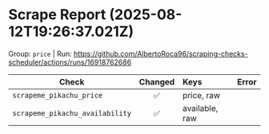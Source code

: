 # Scrape Report (2025-08-12T19:26:37.021Z)

Group: `price`  |  Run: https://github.com/AlbertoRoca96/scraping-checks-scheduler/actions/runs/16918762686

| Check | Changed | Keys | Error |
|---|:---:|:--|:--|
| `scrapeme_pikachu_price` | ✅ | price, raw |  |
| `scrapeme_pikachu_availability` | ✅ | available, raw |  |

